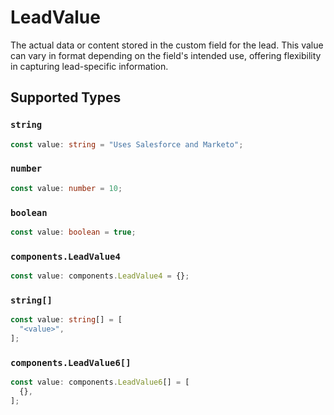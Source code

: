 # LeadValue

The actual data or content stored in the custom field for the lead. This value can vary in format depending on the field's intended use, offering flexibility in capturing lead-specific information.


## Supported Types

### `string`

```typescript
const value: string = "Uses Salesforce and Marketo";
```

### `number`

```typescript
const value: number = 10;
```

### `boolean`

```typescript
const value: boolean = true;
```

### `components.LeadValue4`

```typescript
const value: components.LeadValue4 = {};
```

### `string[]`

```typescript
const value: string[] = [
  "<value>",
];
```

### `components.LeadValue6[]`

```typescript
const value: components.LeadValue6[] = [
  {},
];
```

